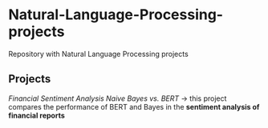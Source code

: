# Natural-Language-Processing-projects
Repository with Natural Language Processing projects

## Projects

_Financial_ _Sentiment_ _Analysis_ _Naive_ _Bayes_ _vs._ _BERT_ -> this project compares the performance of BERT and Bayes in the **sentiment analysis of financial reports**
